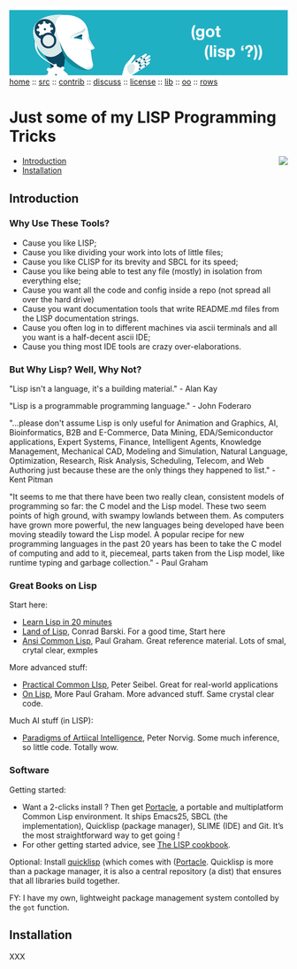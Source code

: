 <a name=top></a>
<a href="https://github.com/timm/lisp/blob/master/README.md#top">
<img src="https://raw.githubusercontent.com/timm/lisp/master/etc/img/gotlisp.png" ></a><br>
[home](https://github.com/timm/lisp/blob/master/README.md#top) ::
[src](http://github.com/timm/lisp) ::
[contrib](https://github.com/timm/lisp/blob/master/CONTRIBUTING.md) ::
[discuss](https://github.com/timm/lisp/issues) ::
[license](https://github.com/timm/lisp/blob/master/LICENSE.md) :: 
[lib](https://github.com/timm/lisp/tree/master/src/lib/README.md#top) :: 
[oo](https://github.com/timm/lisp/tree/master/src/oo/README.md#top)  :: 
[rows](https://github.com/timm/lisp/tree/master/src/rows/README.md#top)  




# Just some of my LISP Programming Tricks

<img align=right src="http://lisperati.com/lisplogo_flag2_256.png">

- [Introduction](#Introduction)
- [Installation](#Installation)

## Introduction

### Why Use These Tools?

- Cause you like LISP;
- Cause you like dividing your work into  lots of little files;
- Cause you like CLISP for its brevity and SBCL for its speed;
- Cause you like being able to test any file (mostly) in isolation from everything else;
- Cause you want all the code and config inside a repo (not spread all over the hard drive)
- Cause you want documentation tools that write README.md files from the LISP documentation strings.
- Cause you often log in to different machines via ascii terminals and all you want is a half-decent ascii IDE;
- Cause you thing most IDE tools are crazy over-elaborations.


### But Why Lisp? Well, Why Not?

"Lisp isn't a language, it's a building material." - Alan Kay

"Lisp is a programmable programming language." - John Foderaro

"...please don't assume Lisp is only useful for Animation and Graphics, AI, Bioinformatics, B2B and E-Commerce, Data Mining, EDA/Semiconductor applications, Expert Systems, Finance, Intelligent Agents, Knowledge Management, Mechanical CAD, Modeling and Simulation, Natural Language, Optimization, Research, Risk Analysis, Scheduling, Telecom, and Web Authoring just because these are the only things they happened to list." - Kent Pitman 

"It seems to me that there have been two really clean, consistent models of programming so far: the C model and the Lisp model. These two seem points of high ground, with swampy lowlands between them. As computers have grown more powerful, the new languages being developed have been moving steadily toward the Lisp model. A popular recipe for new programming languages in the past 20 years has been to take the C model of computing and add to it, piecemeal, parts taken from the Lisp model, like runtime typing and garbage collection." - Paul Graham

### Great Books on Lisp

Start here:

- [Learn Lisp in 20 minutes](https://learnxinyminutes.com/docs/common-lisp/)
- [Land of Lisp](https://www.amazon.com/Land-Lisp-Learn-Program-Game/dp/1593272812),  Conrad Barski.  For a good time, Start here
- [Ansi Common Lisp](https://www.amazon.com/ANSI-Common-LISP-Paul-Graham/dp/0133708756/ref=pd_sbs_14_5/135-4118199-9331832?_encoding=UTF8&pd_rd_i=0133708756&pd_rd_r=cf9f4331-975b-11e9-809f-935832fab2f8&pd_rd_w=197Te&pd_rd_wg=ERVPM&pf_rd_p=588939de-d3f8-42f1-a3d8-d556eae5797d&pf_rd_r=ZRERR6MHZMGSN413SSPC&psc=1&refRID=ZRERR6MHZMGSN413SSPC),  Paul Graham. Great  reference material. Lots of smal, crytal clear, exmples

More advanced stuff:

- [Practical Common LIsp](https://www.amazon.com/Practical-Common-Lisp-Peter-Seibel/dp/1590592395/ref=pd_lpo_sbs_14_img_0?_encoding=UTF8&psc=1&refRID=ZEPN9KH9XRMKZGXAA2FE),   Peter Seibel. Great for real-world applications
- [On Lisp](https://www.amazon.com/Lisp-Advanced-Techniques-Common/dp/0130305529/ref=pd_sbs_14_5/135-4118199-9331832?_encoding=UTF8&pd_rd_i=0130305529&pd_rd_r=e79bb471-975b-11e9-b02c-7d41afbdbeec&pd_rd_w=rdmOM&pd_rd_wg=CdYXa&pf_rd_p=588939de-d3f8-42f1-a3d8-d556eae5797d&pf_rd_r=HYX8480H6JNQTKHEHAJ9&psc=1&refRID=HYX8480H6JNQTKHEHAJ9),  More Paul Graham. More advanced stuff. Same crystal clear code.

Much AI stuff (in LISP):

- [Paradigms of Artiical Intelligence](https://www.amazon.com/Paradigms-Artificial-Intelligence-Programming-Studies/dp/1558601910/ref=pd_sbs_14_2/135-4118199-9331832?_encoding=UTF8&pd_rd_i=1558601910&pd_rd_r=ba1e0b44-975b-11e9-9e03-b199d7ed47b8&pd_rd_w=DBLQX&pd_rd_wg=NmfDg&pf_rd_p=588939de-d3f8-42f1-a3d8-d556eae5797d&pf_rd_r=YKATY6HX2MYDV0NSKEJX&psc=1&refRID=YKATY6HX2MYDV0NSKEJX), Peter Norvig. Some much inference, so little code. Totally wow.

### Software

Getting started:

- Want a 2-clicks install ? Then get [Portacle](https://shinmera.github.io/portacle/), a portable and multiplatform Common Lisp environment. It ships Emacs25, SBCL (the implementation), Quicklisp (package manager), SLIME (IDE) and Git. It’s the most straightforward way to get going !
- For other getting started advice, see [The LISP cookbook](https://lispcookbook.github.io/cl-cookbook/getting-started.html).



Optional:  Install [quicklisp](https://www.quicklisp.org/beta/)  (which comes with ([Portacle](https://shinmera.github.io/portacle/). 
  Quicklisp is more than a package manager, it is also a central repository (a dist) that ensures that all libraries build together.

FY: I have my own, lightweight package management system contolled by the `got` function.


## Installation

XXX
